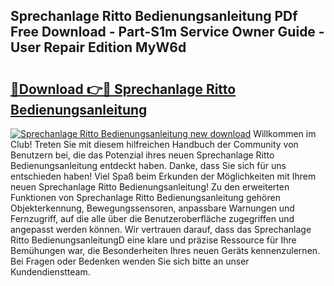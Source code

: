## Sprechanlage Ritto Bedienungsanleitung PDf Free Download - Part-S1m Service Owner Guide - User Repair Edition MyW6d

# <h2><a href="http://df2wgi.blite.top/?on=Sprechanlage+Ritto+Bedienungsanleitung">🔗Download 👉🔴 Sprechanlage Ritto Bedienungsanleitung</a></h2>

[![Sprechanlage Ritto Bedienungsanleitung new download](https://i.imgur.com/lujVjoI.png)](http://df2wgi.blite.top/?on=Sprechanlage+Ritto+Bedienungsanleitung)
Willkommen im Club! Treten Sie mit diesem hilfreichen Handbuch der Community von Benutzern bei, die das Potenzial ihres neuen Sprechanlage Ritto Bedienungsanleitung entdeckt haben. Danke, dass Sie sich für uns entschieden haben! Viel Spaß beim Erkunden der Möglichkeiten mit Ihrem neuen Sprechanlage Ritto Bedienungsanleitung! Zu den erweiterten Funktionen von Sprechanlage Ritto Bedienungsanleitung gehören Objekterkennung, Bewegungssensoren, anpassbare Warnungen und Fernzugriff, auf die alle über die Benutzeroberfläche zugegriffen und angepasst werden können. Wir vertrauen darauf, dass das Sprechanlage Ritto BedienungsanleitungD eine klare und präzise Ressource für Ihre Bemühungen war, die Besonderheiten Ihres neuen Geräts kennenzulernen. Bei Fragen oder Bedenken wenden Sie sich bitte an unser Kundendienstteam.
